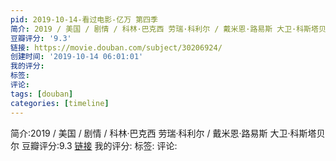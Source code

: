 ```yaml
---
pid: 2019-10-14-看过电影-亿万 第四季
简介: 2019 / 美国 / 剧情 / 科林·巴克西 劳瑞·科利尔 / 戴米恩·路易斯 大卫·科斯塔贝尔
豆瓣评分: '9.3'
链接: https://movie.douban.com/subject/30206924/
创建时间: '2019-10-14 06:01:01'
我的评分:
标签:
评论:
tags: [douban]
categories: [timeline]
---
```

简介:2019 / 美国 / 剧情 / 科林·巴克西 劳瑞·科利尔 / 戴米恩·路易斯 大卫·科斯塔贝尔
豆瓣评分:9.3
[链接](https://movie.douban.com/subject/30206924/)
我的评分:
标签:
评论:
